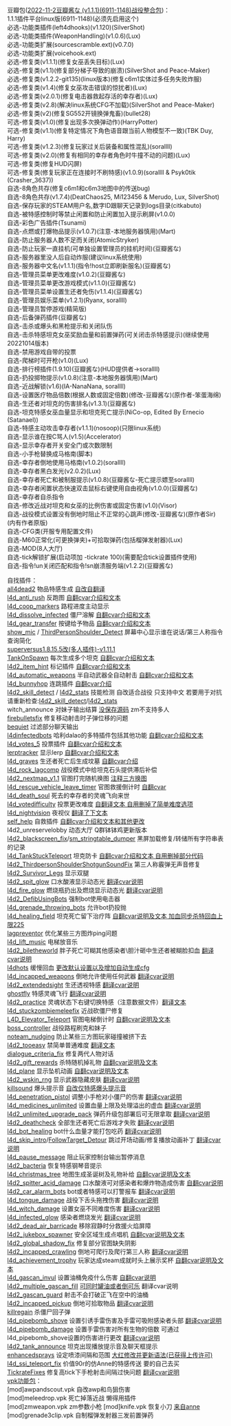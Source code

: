 豆瓣包([2022-11-2豆瓣酱な (v1.1.1)(6911-1148)战役整合包](https://jq.qq.com/?_wv=1027&k=Uwrj0Sxb))：  
1.1.1插件平台linux版(6911-1148)(必须先启用这个)  
必选-功能类插件(left4dhooks)(v1.120)(SilverShot)  
必选-功能类插件(WeaponHandling)(v1.0.6)(Lux)  
必选-功能类扩展(sourcescramble.ext)(v0.7.0)  
必选-功能类扩展(voicehook.ext)  
必选-修复类(v1.1.1)(修复女巫丢失目标)(Lux)  
必选-修复类(v1.1)(修复部分梯子导致的崩溃)(SilverShot and Peace-Maker)  
必选-修复类(v1.2.2-git135)(linux版本)(修复c6m1实体过多任务失败炸服)  
必选-修复类(v1.4)(修复女巫攻击错误的惊扰者)(Lux)  
必选-修复类(v2.0.1)(修复电击器救起存活的幸存者)(Lux)  
必选-修复类(v2.8)(解决linux系统CFG不加载)(SilverShot and Peace-Maker)  
必选-修复类(v2)(修复SG552开镜换弹鬼畜)(bullet28)  
可选-修复类(v1.0)(修复出现多次换弹动作)(HarryPotter)  
可选-修复类(v1.1)(修复特定情况下角色语音跟当前人物模型不一致)(TBK Duy, Harry)  
可选-修复类(v1.2.3)(修复玩家过关后装备和属性混乱)(sorallll)  
可选-修复类(v2.0)(修复有相同的幸存者角色时牛撞不动的问题)(Lux)  
可选-修复类(修复HUD闪屏)  
可选-修复类(修复玩家正在连接时不刷特感)(v1.0.9)(sorallll & Psyk0tik (Crasher_3637))  
自选-8角色共存(修复c6m1和c6m3地图中的传送bug)  
自选-8角色共存(v1.7.4)(DeatChaos25, Mi123456 & Merudo, Lux, SilverShot)  
自选-保存玩家的STEAM用户名,数字ID跟聊天记录到logs目录(citkabuto)  
自选-被特感控制时等禁止闲置和防止闲置加入提示刷屏(v1.0.0)  
自选-彩色广告插件(Tsunami)  
自选-点燃或打爆物品提示(v1.0.7)(注意-本地服务器慎用)(Mart)  
自选-防止服务器人数不足而关闭(AtomicStryker)  
自选-防止玩家一直挂机(可单独设置管理员的挂机时间)(豆瓣酱な)  
自选-服务器里没人后自动炸服(建议linux系统使用)  
自选-服务器中文名(v1.1.1)(指令!host立即刷新服名)(豆瓣酱な)  
自选-管理员菜单更改难度(v1.0.2)(豆瓣酱な)  
自选-管理员菜单更改游戏模式(v1.1.0)(豆瓣酱な)  
自选-管理员菜单设置生还者免伤(v1.1.4)(豆瓣酱な)  
自选-管理员娱乐菜单(v1.2.1)(Ryanx, sorallll)  
自选-管理员暂停游戏(精简版)  
自选-后备弹药插件(豆瓣酱な)  
自选-击杀或爆头和黑枪提示和关闭队伤  
自选-击杀特感坦克女巫奖励血量和前置弹药(可关闭击杀特感提示)(继续使用20221014版本)  
自选-禁用游戏自带的投票  
自选-爬梯时可开枪(v1.0)(Lux)  
自选-排行榜插件(1.9.10)(豆瓣酱な)(HUD提供者→sorallll)  
自选-扔投掷物提示(v1.0.8)(注意-本地服务器慎用)(Mart)  
自选-近战解锁(v1.6)(IA-NanaNana, sorallll)  
自选-设置医疗物品倍数(根据人数或固定倍数)(修改-豆瓣酱な)(原作者-笨蛋海绵)  
自选-生还者对坦克的伤害排名(v1.3.1)(豆瓣酱な)  
自选-坦克特感女巫血量显示和坦克死亡提示(NiCo-op, Edited By Ernecio (Satanael))  
自选-特感主动攻击幸存者(v1.1.1)(nosoop)(只限linux系统)  
自选-显示谁在按C骂人(v1.5)(Accelerator)  
自选-显示幸存者开关安全门或次数限制  
自选-小手枪替换成马格南(脚本)  
自选-幸存者倒地使用马格南(v1.0.2)(sorallll)  
自选-幸存者黑白发光(v2.0.2)(Lux)  
自选-幸存者死亡和被制服提示(v1.0.8)(豆瓣酱な-死亡提示嫖至sorallll)  
自选-幸存者闲置状态快速双击鼠标右键使用自由视角(v1.0.0)(豆瓣酱な)  
自选-幸存者自杀指令  
自选-修改近战对坦克和女巫的比例伤害或固定伤害(v1.0)(Visor)  
自选-战役模式设置没有倒地时阻止不正常的心跳声(修改-豆瓣酱な)(原作者Sir)(内有作者原版)  
自选-CFG类(开服专用配置文件)  
自选-M60正常化(可更换弹夹)+可拾取弹药(包括榴弹发射器)(Lux)  
自选-MOD(8人大厅)  
自选-tick解锁扩展(启动项加 -tickrate 100)(需要配合tick设置插件使用)  
自选-指令!un关闭匹配和指令!sn崩溃服务端(v1.2.2)(豆瓣酱な)  

自找插件：  
[all4dead2](https://github.com/apples1949/l4dplugins/tree/main/all4dead2) 物品特感生成 [自改自翻译](https://github.com/fbef0102/L4D2-Plugins/tree/master/all4dead2)   
[l4d_anti_rush](https://forums.alliedmods.net/showthread.php?t=322392) 反跑图 [自翻cvar介绍和文本](https://github.com/apples1949/l4dplugins/tree/main/l4d_anti_rush/sourcemod)   
[l4d_coop_markers](https://forums.alliedmods.net/showthread.php?t=321288) 路程进度主动显示  
[l4d_dissolve_infected](https://forums.alliedmods.net/showthread.php?t=306789) 僵尸溶解 [自翻cvar介绍和文本](https://github.com/apples1949/l4dplugins/tree/main/l4d_dissolve_infected)   
[l4d_gear_transfer](https://forums.alliedmods.net/showthread.php?t=137616) 按键给予物品 [自翻cvar介绍和文本](https://github.com/apples1949/l4dplugins/tree/main/l4d_gear_transfer)  
[show_mic](https://github.com/fbef0102/L4D2-Plugins/tree/master/show_mic) / [ThirdPersonShoulder_Detect](https://forums.alliedmods.net/showthread.php?p=2529779) 屏幕中心显示谁在说话/第三人称指令查询简化  
[superversus1.8.15.5改(多人插件)-v1.11.1](https://github.com/umlka/l4d2/tree/main/superversus1.8.15.5-modify)   
[TankOnSpawn](https://forums.alliedmods.net/showthread.php?t=323813) 每次生成多个坦克 [自翻cvar介绍和文本](https://github.com/apples1949/l4dplugins/tree/main/TankOnSpawn)   
[l4d2_item_hint](https://github.com/fbef0102/L4D2-Plugins/tree/master/l4d2_item_hint) 标记插件 [自翻cvar介绍和文本](https://github.com/apples1949/l4dplugins/tree/main/l4d_anti_rush)  
[l4d_automatic_weapons](https://github.com/AldoDiaz01/Left4Dead2_Sourcemod_Plugins/blob/master/left4dead2/addons/sourcemod/scripting/l4d_automatic_weapons.sp) 半自动武器全自动射击 [自翻cvar介绍和文本](https://github.com/apples1949/l4dplugins/blob/main/l4d_automatic_weapons.sp)  
[l4d_bunnyhop](https://forums.alliedmods.net/showthread.php?t=298555) 连跳插件 [自翻cvar介绍](https://github.com/apples1949/l4dplugins/blob/main/l4d_bunnyhop.sp)  
[l4d2_skill_detect](https://github.com/SirPlease/L4D2-Competitive-Rework/blob/master/addons/sourcemod/scripting/l4d2_skill_detect.sp) / [l4d2_stats](https://github.com/SirPlease/L4D2-Competitive-Rework/blob/master/addons/sourcemod/scripting/l4d2_stats.sp) 技能检测 自改适合战役 只支持中文 若要用于对抗请重新检查:[l4d2_skill_detect](https://github.com/apples1949/l4dplugins/blob/main/l4d2_skill_detect.sp)/[l4d2_stats](https://github.com/apples1949/l4dplugins/blob/main/l4d2_stats.sp)    
witch_announce 对妹子输出结算 [没保存源码](https://github.com/apples1949/l4dplugins/blob/main/witch_announce.smx) zm不支持多人   
[firebulletsfix](https://github.com/fbef0102/L4D1_2-Plugins/tree/master/firebulletsfix) 修复移动射击时子弹位移的问题   
[bequiet](https://github.com/fbef0102/L4D1_2-Plugins/blob/master/bequiet/scripting/bequiet.sp) 过滤部分聊天输出   
[l4dinfectedbots](https://github.com/fbef0102/L4D1_2-Plugins/tree/master/l4dinfectedbots) 哈利dalao的多特插件包括其他功能 [自翻cvar介绍和文本](https://github.com/apples1949/l4dplugins/tree/main/l4dinfectedbots)   
[l4d_votes_5](https://github.com/fbef0102/L4D1_2-Plugins/tree/master/l4d_votes_5) 投票插件 [自翻cvar介绍和文本](https://github.com/apples1949/l4dplugins/tree/main/l4d_votes_5)   
[lerptracker](https://github.com/fbef0102/L4D1_2-Plugins/tree/master/lerptracker) 显示lerp [自翻cvar介绍和文本](https://github.com/apples1949/l4dplugins/blob/main/lerptracker.sp)   
[l4d_graves](https://github.com/fbef0102/L4D1_2-Plugins/tree/master/l4d_graves) 生还者死亡后生成坟墓 [自翻cvar介绍](https://github.com/apples1949/l4dplugins/blob/main/l4d_graves.sp)   
[l4d_rock_lagcomp](https://github.com/fbef0102/L4D1_2-Plugins/tree/master/l4d_rock_lagcomp) 战役模式中给坦克石头提供滞后补偿  
[l4d2_nextmap_v1.1](https://forums.alliedmods.net/showthread.php?t=332291) 官图打完随机换图 [注释三方换图](https://github.com/apples1949/l4dplugins/tree/main/l4d2_nextmap_v1.1/sourcemod)  
[l4d_rescue_vehicle_leave_timer](https://github.com/fbef0102/L4D1_2-Plugins/tree/master/l4d_rescue_vehicle_leave_timer) 官图救援倒计时 [自翻cvar](https://github.com/apples1949/l4dplugins/tree/main/l4d_rescue_vehicle_leave_timer)   
[l4d_death_soul](https://github.com/fbef0102/L4D1_2-Plugins/tree/master/l4d_death_soul) 死去的幸存者的灵魂飞向来世   
[l4d_votedifficulty](https://forums.alliedmods.net/showthread.php?t=317257) 投票更改难度 [自翻译文本 自用删掉了简单难度选项](https://github.com/apples1949/l4dplugins/tree/main/l4d_votedifficulty)   
[l4d_nightvision](https://forums.alliedmods.net/showthread.php?p=2666575#post2666575) 夜视仪 [翻译了下文本](https://github.com/apples1949/l4dplugins/blob/main/l4d_nightvision.sp)   
[self_help](https://forums.alliedmods.net/showthread.php?p=2766775#post2766775) 自救插件 [自翻cvar介绍和文本和其他更改](https://github.com/apples1949/l4dplugins/tree/main/self_help)   
l4d2_unreservelobby 动态大厅 Q群钵钵鸡更新版本   
[l4d2_blackscreen_fix](https://forums.alliedmods.net/showthread.php?t=318739)/[sm_stringtable_dumper](https://forums.alliedmods.net/showthread.php?p=2689943) 黑屏加载修复/转储所有字符串表的记录    
[l4d_TankStuckTeleport](https://forums.alliedmods.net/showthread.php?t=314741) 坦克防卡 [自翻cvar介绍和文本 自用删掉部分代码](https://github.com/apples1949/l4dplugins/blob/main/l4d_TankStuckTeleport.sp)    
[l4d2_ThirdpersonShoulderShotgunSoundFix](https://forums.alliedmods.net/showthread.php?t=259986)  第三人称霰弹无声音修复   
[l4d2_Survivor_Legs](https://forums.alliedmods.net/showthread.php?t=299560) 显示双腿   
[l4d2_spit_glow](https://forums.alliedmods.net/showthread.php?t=330835) 口水酸液显示动态光 [翻译cvar说明](https://github.com/apples1949/l4dplugins/blob/main/l4d2_spit_glow.sp)   
[l4d_fire_glow](https://forums.alliedmods.net/showthread.php?t=186617) 燃烧瓶扔出及燃烧显示动态光 [翻译cvar说明](https://github.com/apples1949/l4dplugins/blob/main/l4d_fire_glow.sp)   
[l4d2_DefibUsingBots](https://github.com/apples1949/l4dplugins/blob/main/l4d2_DefibUsingBots.sp) 强制bot使用电击器   
[l4d_grenade_throwing_bots](https://forums.alliedmods.net/showthread.php?t=296150&page=16) 允许bot扔投抛   
[l4d_healing_field](https://forums.alliedmods.net/showthread.php?t=324501) 坦克死亡留下治疗阵 [自翻cvar说明及文本 加血同步杀特回血上限225](https://github.com/apples1949/l4dplugins/blob/main/l4d_healing_field.sp)    
[lagpreventor](https://forums.alliedmods.net/showthread.php?p=2758895) 优化某些三方图炸ping问题   
[l4d_lift_music](https://forums.alliedmods.net/showthread.php?t=157267) 电梯放音乐   
[l4d2_biletheworld](https://github.com/fbef0102/L4D2-Plugins/tree/master/l4d2_biletheworld) 胖子死亡可糊其他感染者\胆汁砸中生还者被糊脸扣血 [翻译cvar说明](https://github.com/apples1949/l4dplugins/blob/main/l4d2_biletheworld.sp)   
[l4dhots](https://github.com/SirPlease/L4D2-Competitive-Rework/blob/master/addons/sourcemod/scripting/l4dhots.sp) 缓慢回血 [更改默认设置以及增加自动生成cfg](https://github.com/apples1949/l4dplugins/blob/main/l4dhots.sp)   
[l4d_incapped_weapons](https://forums.alliedmods.net/showthread.php?t=322859) 倒地允许使用任何武器 [翻译cvar说明](https://github.com/apples1949/l4dplugins/tree/main/l4d_incapped_weapons)   
[l4d2_extendedsight](https://forums.alliedmods.net/showthread.php?p=2666299) 生还透视特感 [翻译cvar说明](https://github.com/apples1949/l4dplugins/tree/main/l4d2_extendedsight)   
[ghostfly](https://forums.alliedmods.net/showthread.php?p=1662857) 特感灵魂飞行 [翻译cvar说明](https://github.com/apples1949/l4dplugins/blob/main/ghostfly.sp)   
[l4d2_practice](https://github.com/devilesk/rl4d2l-plugins/blob/master/l4d2_practice.sp) 灵魂状态下右键切换特感（注意数据文件）[翻译文本](https://github.com/apples1949/l4dplugins/blob/main/l4d2_practice/l4d2_practice.sp)  
[l4d_stuckzombiemeleefix](https://github.com/SirPlease/L4D2-Competitive-Rework/blob/master/addons/sourcemod/scripting/l4d_stuckzombiemeleefix.sp) 近战砍僵尸修复   
[L4D_Elevator_Teleport](https://forums.alliedmods.net/showthread.php?p=2785701) 官图电梯倒计时 [自翻cvar说明及文本](https://github.com/apples1949/l4dplugins/blob/main/L4D_Elevator_Teleport.sp)   
[boss_controller](https://github.com/GlowingTree880/L4D2_LittlePlugins/tree/main/BossController) 战役路程刷克和妹子   
[noteam_nudging](https://github.com/LuxLuma/L4D-small-plugins/blob/master/L4D1-2_noteam_nudging/scripting/noteam_nudging.sp) 防止某些三方图玩家碰撞被挤下去   
[l4d2_tooeasy](https://github.com/nuviktor/sm-l4d2-tooeasy) 禁简单普通难度 [翻译文本](https://github.com/apples1949/l4dplugins/blob/main/l4d2_tooeasy.sp)   
[dialogue_criteria_fix](https://forums.alliedmods.net/showthread.php?t=335875) 修复两代人物对话   
[l4d2_gift_rewards](https://forums.alliedmods.net/showthread.php?t=320067) 杀特随机掉礼物 [自翻cvar说明及文本](https://github.com/apples1949/l4dplugins/tree/main/l4d2_gift_rewards)   
[l4d_plane](https://github.com/apples1949/l4dplugins/tree/main/l4d_plane_crash_crash) 显示坠机动画 [自翻cvar说明及文本](https://github.com/apples1949/l4dplugins/tree/main/l4d_plane_crash)  
[l4d2_wskin_rng](https://forums.alliedmods.net/showthread.php?t=327609) 显示武器隐藏皮肤 [翻译cvar说明](https://github.com/apples1949/l4dplugins/blob/main/l4d2_wskin_rng.sp)   
[killsound](https://github.com/GlowingTree880/L4D2_LittlePlugins/blob/main/KillSound/killsound.sp) 爆头提示音 [自改仅特感爆头提示音](https://github.com/apples1949/l4dplugins/blob/main/killsound.sp)   
[l4d_penetration_pistol](https://forums.alliedmods.net/showthread.php?t=337509) 调整小手枪对小僵尸的伤害 [翻译cvar说明](https://github.com/apples1949/l4dplugins/blob/main/l4d_penetration_pistol.sp)   
[l4d_medicines_unlimited](https://forums.alliedmods.net/showthread.php?t=336226) 设置血量上限及处理溢出的虚血 [翻译cvar说明](https://github.com/apples1949/l4dplugins/blob/main/l4d_medicines_unlimited.sp)   
[l4d2_unlimited_upgrade_pack](https://forums.alliedmods.net/showthread.php?t=335601) 弹药升级包部署后可无限拿取 [翻译cvar说明](https://github.com/apples1949/l4dplugins/tree/main/l4d2_unlimited_upgrade_pack)   
[l4d2_deathcheck](https://forums.alliedmods.net/showpost.php?p=2727648&postcount=10) 全部生还者死亡后游戏才失败 [翻译cvar说明](https://github.com/apples1949/l4dplugins/blob/main/l4d2_deathcheck.sp)   
[l4d_bot_healing](https://forums.alliedmods.net/showthread.php?p=2785360) bot什么血量才能打包吃药 [翻译cvar说明](https://github.com/apples1949/l4dplugins/tree/main/l4d_bot_healing)   
[l4d_skip_intro](https://forums.alliedmods.net/showthread.php?p=2686527)/[FollowTarget_Detour](https://forums.alliedmods.net/showthread.php?p=2725811) 跳过开场动画/修复播放动画补丁 [翻译cvar说明](https://github.com/apples1949/l4dplugins/tree/main/l4d_skip_intro)   
[l4d_pause_message](https://forums.alliedmods.net/showthread.php?p=2682882) 阻止玩家控制台输出暂停消息   
[l4d2_bacteria](https://forums.alliedmods.net/showthread.php?p=2675275) 恢复特感钢琴音提示   
[l4d_christmas_tree](https://forums.alliedmods.net/showthread.php?p=2672241) 地图生成圣诞树及礼物补给 [自翻cvar说明及文本](https://github.com/apples1949/l4dplugins/tree/main/l4d_christmas_tree)   
[l4d2_spitter_acid_damage](https://forums.alliedmods.net/showthread.php?p=2672091) 口水酸液可对感染者和爆炸物造成伤害 [自翻cvar说明](https://github.com/apples1949/l4dplugins/tree/main/l4d2_spitter_acid_damage)   
[l4d2_car_alarm_bots](https://forums.alliedmods.net/showthread.php?p=2671546) bot或者特感可以打警报车 [翻译cvar说明](https://github.com/apples1949/l4dplugins/tree/main/l4d2_car_alarm_bots)   
[l4d_tongue_damage](https://forums.alliedmods.net/showthread.php?p=2668589) 战役下舌头拖拽伤害 [翻译cvar说明](https://github.com/apples1949/l4dplugins/blob/main/l4d_tongue_damage.sp)   
[l4d_witch_damage](https://forums.alliedmods.net/showthread.php?p=2667165) 设置女巫不同难度伤害 [翻译cvar说明](https://github.com/apples1949/l4dplugins/blob/main/l4d_witch_damage.sp)   
[l4d_infected_glow](https://forums.alliedmods.net/showthread.php?t=187933) 感染者燃烧发光 [翻译cvar说明](https://github.com/apples1949/l4dplugins/blob/main/l4d_infected_glow.sp)   
[l4d2_dead_air_barricade](https://forums.alliedmods.net/showthread.php?t=187933) 移除寂静时分救援火焰屏障   
[l4d2_jukebox_spawner](https://forums.alliedmods.net/showthread.php?p=1405042) 安全区域生成点唱机 [自翻cvar说明及文本](https://github.com/apples1949/l4dplugins/tree/main/l4d2_jukebox_spawner)   
[l4d2_global_shadow_fix](https://forums.alliedmods.net/showthread.php?p=1404537) 修复部分官图缺失阴影   
[l4d2_incapped_crawling](https://forums.alliedmods.net/showthread.php?p=1291588) 倒地可爬行及爬行第三人称 [翻译cvar说明](https://github.com/apples1949/l4dplugins/tree/main/l4d2_incapped_crawling)   
[l4d_achievement_trophy](https://forums.alliedmods.net/showthread.php?p=1279984) 玩家达成steam成就时头上展示奖杯 [自翻cvar说明及文本](https://github.com/apples1949/l4dplugins/blob/main/l4d_achievement_trophy.sp)   
[l4d_gascan_invul](https://forums.alliedmods.net/showthread.php?t=328100) 设置油桶免疫什么伤害 [自翻cvar说明](https://github.com/apples1949/l4dplugins/blob/main/l4d_gascan_invul.sp)   
[l4d2_multiple_gascan_fill](https://forums.alliedmods.net/showthread.php?t=330351) [可同时罐油或者倒可乐](https://github.com/apples1949/l4dplugins/blob/main/l4d2_multiple_gascan_fill.sp) 翻译cvar说明   
[l4d2_gascan_guard](https://forums.alliedmods.net/showthread.php?p=2762850) 射击不会打破正飞在空中的油桶   
[l4d2_incapped_pickup](https://forums.alliedmods.net/showthread.php?t=320828) 倒地可拾取物品 [翻译cvar说明](https://github.com/apples1949/l4dplugins/tree/main/l4d2_incapped_pickup)   
[killregain](https://github.com/GlowingTree880/L4D2_LittlePlugins/tree/main/KillRegain) 杀僵尸回子弹   
[l4d_pipebomb_shove](https://forums.alliedmods.net/showthread.php?p=1733534) 设置引诱手雷伤害及手雷可吸附感染者头部 [翻译cvar说明](https://github.com/apples1949/l4dplugins/tree/main/l4d_pipebomb_shove)   
[l4d_pipebomb_damage](https://forums.alliedmods.net/showthread.php?p=2680272) 设置手雷伤害对所有生物的倍数 可通过l4d_pipebomb_shove设置的伤害进行更改 [翻译cvar说明](https://github.com/apples1949/l4dplugins/blob/main/l4d_pipebomb_damage.sp)   
[l4d2_tank_announce](https://github.com/Target5150/MoYu_Server_Stupid_Plugins/tree/master/The%20Last%20Stand/l4d2_tank_announce) 坦克出现播放提示音及聊天框提示   
[enhancedsprays](https://forums.alliedmods.net/showthread.php?p=1998984) 设定喷漆间隔和范围 [大红修改并更新语法(已获得上传许可)](https://github.com/apples1949/l4dplugins/blob/main/enhancedsprays.sp)  
[l4d_ssi_teleport_fix](https://github.com/fbef0102/Game-Private_Plugin/tree/main/l4d_ssi_teleport_fix) 价值90r的仿Anne的特感传送 要的自己去买  
[TickrateFixes](https://github.com/SirPlease/L4D2-Competitive-Rework/blob/master/addons/sourcemod/scripting/TickrateFixes.sp) 修复高tick下手枪射击间隔过快问题 [翻译cvar说明](https://github.com/apples1949/l4dplugins/blob/main/TickrateFixes.sp)  
[vpk功能包](https://github.com/apples1949/l4dplugins/tree/main/vpk)：    
[mod]awpandscout.vpk 自改awp和鸟狙伤害  
[mod]meleedrop.vpk 死亡掉落近战 懒得用插件  
[mod]zmweapon.vpk zm参数小枪 
[mod]knife.vpk 恢复小刀 [来自anne](https://github.com/Caibiii/AnneServer/blob/main/left4dead2/addons/knife.vpk)   
[mod]grenade3clip.vpk 自制榴弹发射器三发前置弹药
